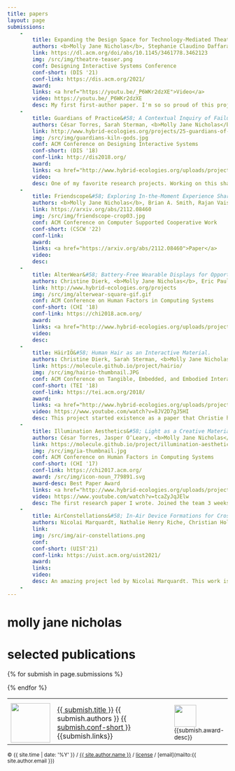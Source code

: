 ```yaml
---
title: papers
layout: page
submissions:
    -
        title: Expanding the Design Space for Technology-Mediated Theatre Experiences
        authors: <b>Molly Jane Nicholas</b>, Stephanie Claudino Daffara, Eric Paulos.
        link: https://dl.acm.org/doi/abs/10.1145/3461778.3462123
        img: /src/img/theatre-teaser.png
        conf: Designing Interactive Systems Conference
        conf-short: (DIS '21)
        conf-link: https://dis.acm.org/2021/
        award:
        links: <a href="https://youtu.be/_P6WKr2dzXE">Video</a>
        video: https://youtu.be/_P6WKr2dzXE
        desc: My first first-author paper. I'm so so proud of this project, and super excited about how this work came together. It was honestly a disaster at first. About two weeks after the show closed, I moved down to Santa Monica where my laptop (with all of the user data from the audience interviews/surveys/etc) was stolen. Then, a year later (March 2020) I decided to work with another theatre group to recreate the project....3 days later everything shut down for COVID-19. It took me another 6 months to slowly iterate on a draft about the design process, which eventually became this paper.
    -
        title: Guardians of Practice&#58; A Contextual Inquiry of Failure-Mitigation Strategies within Creative Practices
        authors: César Torres, Sarah Sterman, <b>Molly Jane Nicholas</b>, Richard Lin, Eric Pai, Eric Paulos.
        link: http://www.hybrid-ecologies.org/projects/25-guardians-of-practice
        img: /src/img/guardians-kiln-gods.jpg
        conf: ACM Conference on Designing Interactive Systems
        conf-short: (DIS '18)
        conf-link: http://dis2018.org/
        award:
        links: <a href="http://www.hybrid-ecologies.org/uploads/project/paper/25/Torres_et_al._-_2018_-_Guardians_of_Practice_A_Contextual_Inquiry_of_Fai.pdf">Paper</a>
        video:
        desc: One of my favorite research projects. Working on this shaped my thinking around all forms of creativity, and heavily influenced how I carry out research. This really sparked my interest in qualitative methods, and inspired me to imagine ways in which expertise from one creative practice can be imported into another. I helped with every aspect of this project, from original conception, study design, and interviews. 
    -
        title: Friendscope&#58; Exploring In-the-Moment Experience Sharing on Camera Glasses via a Shared Camera
        authors: <b>Molly Jane Nicholas</b>, Brian A. Smith, Rajan Vaish
        link: https://arxiv.org/abs/2112.08460
        img: /src/img/friendscope-crop03.jpg
        conf: ACM Conference on Computer Supported Cooperative Work
        conf-short: (CSCW '22)
        conf-link: 
        award:
        links: <a href="https://arxiv.org/abs/2112.08460">Paper</a>
        video:
        desc:
    -
        title: AlterWear&#58; Battery-Free Wearable Displays for Opportunistic Interactions.
        authors: Christine Dierk, <b>Molly Jane Nicholas</b>, Eric Paulos.
        link: http://www.hybrid-ecologies.org/projects
        img: /src/img/alterwear-square-gif.gif
        conf: ACM Conference on Human Factors in Computing Systems
        conf-short: (CHI '18)
        conf-link: https://chi2018.acm.org/
        award:
        links: <a href="http://www.hybrid-ecologies.org/uploads/project/paper/24/18_CHI_AlterWear.pdf">Paper</a> | <a href="https://www.youtube.com/watch?v=J88p4Cf2DSs&t=1s">Video</a>
        video:
        desc:
    -
        title: HäirIÖ&#58; Human Hair as an Interactive Material.
        authors: Christine Dierk, Sarah Sterman, <b>Molly Jane Nicholas</b>, Eric Paulos.
        link: https://molecule.github.io/project/hairio/
        img: /src/img/hairio-thumbnail.JPG
        conf: ACM Conference on Tangible, Embedded, and Embodied Interaction
        conf-short: (TEI '18)
        conf-link: https://tei.acm.org/2018/
        award: 
        links: <a href="http://www.hybrid-ecologies.org/uploads/project/paper/23/p148-dierk.pdf">Paper</a> | <a href="https://www.youtube.com/watch?v=8JV2D7gJ5HI">Video</a> | <a href="https://www.instructables.com/id/HairIO-Hair-As-Interactive-Material/">Instructable</a> | <a href="https://blog.hackster.io/hair-turned-into-an-interactive-medium-with-hairio-3c27cbcd4c23">Hackster article</a> | <a href="https://hackaday.com/2018/03/29/hairio-an-interactive-extension-of-the-self/">Hackaday article</a> | <a href="https://blog.arduino.cc/2018/03/20/these-interactive-hair-extensions-can-communicate-over-bluetooth/?utm_content=buffer0fd5e&utm_medium=social&utm_source=twitter.com&utm_campaign=buffer">Arduino article</a>
        video: https://www.youtube.com/watch?v=8JV2D7gJ5HI
        desc: This project started existence as a paper that Christie had been working on for a while. She invited Sarah and I to collaborate with her, and when the deadline was extended by two weeks, we did a major brainstorming session and re-did nearly the whole thing. As with many of our lab’s papers, this project was highly collaborative. Christie was the lead when it came to design decisions, but we all contributed to writing the code, designing the circuit, framing the paper, planning the user study, and writing the paper. I was primarily responsible for running and analyzing the user study. I also did the filming and editing of the video.
    -
        title: Illumination Aesthetics&#58; Light as a Creative Material within Computational Design.
        authors: César Torres, Jasper O’Leary, <b>Molly Jane Nicholas</b>, Eric Paulos.
        link: https://molecule.github.io/project/illumination-aesthetics/
        img: /src/img/ia-thumbnail.jpg
        conf: ACM Conference on Human Factors in Computing Systems
        conf-short: (CHI '17)
        conf-link: https://chi2017.acm.org/
        award: /src/img/icon-noun_779891.svg
        award-desc: Best Paper Award
        links: <a href="http://www.hybrid-ecologies.org/uploads/project/paper/20/p6111-torres.pdf">Paper</a> | <a href="https://www.youtube.com/watch?v=tcaZyJqJElw">Video</a>
        video: https://www.youtube.com/watch?v=tcaZyJqJElw
        desc: The first research paper I wrote. Joined the team 3 weeks before the CHI deadline. My personal contribution involved running the user study. Jumping right into this project was an awesome way to get started with research. If you have a chance, I highly recommend getting involved with existing research when you start. I picked up a bunch of new skills and it really helped to get my hands dirty (so to speak) working on a research project. With only a few days before the deadline, César trained me in how to do the user study, which I ran. I was also responsible for synthesizing themes and writing the user study section of the paper (which was later specifically identified by reviewers as high quality).
    -
        title: AirConstellations&#58; In-Air Device Formations for Cross-Device Interaction via Multiple Spatially-Aware Armatures
        authors: Nicolai Marquardt, Nathalie Henry Riche, Christian Holz, Hugo Romat, Michel Pahud, Frederik Brudy, David Ledo, Chunjong Park, <b>Molly Jane Nicholas</b>, Teddy Seyed, Eyal Ofek, Bongshin Lee, William A. S. Buxton, Ken Hinckley.
        link:
        img: /src/img/air-constellations.png
        conf:
        conf-short: (UIST'21)
        conf-link: https://uist.acm.org/uist2021/
        award:
        links:
        video:
        desc: An amazing project led by Nicolai Marquardt. This work is so inspiring, and I learned so much collaborating with all of these amazing researchers. I helped design some of the interaction techniques, and contributed to sections of the paper.
    -
---
```


# molly jane nicholas

# selected publications

<table class='submissions' style="width:100%; border-spacing:1em;">
<tr class="submish">
    <th width="10%"></th>
    <th width="80%"></th>
    <th width="10%"></th>
</tr> <!-- end column def-->

{% for submish in page.submissions %}
<tr class="submish">
    <td> <a href="{{submish.video}}"><img src="{{ submish.img }}" style="width:90px"/></a></td>
    <td><a href="{{ submish.link }}">{{ submish.title }}</a> {{ submish.authors }} <a href="{{ submish.conf-link }}">{{ submish.conf-short }}</a><br>{{submish.links}}</td>
    <td> <img src="{{ submish.award }}" style="width:50px"/> <small> {{submish.award-desc}}</small></td>
</tr><!--end submish <td><a href="{{ submish.link }}">{{ submish.outcome }} </a></td>-->
{% endfor %}
</table> <!--end submission-->


[tei18cp]:http://www.hybrid-ecologies.org/uploads/project/paper/23/p148-dierk.pdf
[tei18-site]:https://tei.acm.org/2018/
[tei18-video]:https://www.youtube.com/watch?v=8JV2D7gJ5HI
[hairio-instructable]:https://www.instructables.com/id/HairIO-Hair-As-Interactive-Material/
[hairio-proj]:https://molecule.github.io/project/hairio/



[chi17cp]:/src/papers/IlluminationAesthetics-chi2017.pdf

<small> &copy; {{ site.time | date: '%Y' }} / [{{ site.author.name }}](/) / [license](/mit-license) / [email](mailto:{{ site.author.email }})</small>

